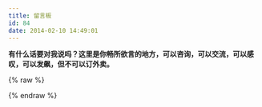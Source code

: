 ```yaml
---
title: 留言板
id: 84
date: 2014-02-10 14:49:01
---
```


**有什么话要对我说吗？这里是你畅所欲言的地方，可以咨询，可以交流，可以感叹，可以发飙，但不可以订外卖。**

{% raw %}

<script> $(function () { var dp = new DPlayer({ container: document.getElementById('dplayer-bz-1'), preload: 'metadata', video:{ url: 'https://moeplayer.b0.upaiyun.com/dplayer/hikarunara.mp4', pic: 'https://moeplayer.b0.upaiyun.com/dplayer/hikarunara.png', thumbnails: 'https://moeplayer.b0.upaiyun.com/dplayer/hikarunara_thumbnails.jpg'}, danmaku:{ id: 'diygodme-bz-1', api: 'https://api.prprpr.me/dplayer/' } }); window.dplayers || (window.dplayers = []); window.dplayers.push(dp); }); </script> {% endraw %}